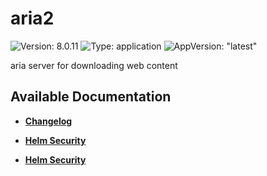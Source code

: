 # aria2

![Version: 8.0.11](https://img.shields.io/badge/Version-8.0.11-informational?style=flat-square) ![Type: application](https://img.shields.io/badge/Type-application-informational?style=flat-square) ![AppVersion: "latest"](https://img.shields.io/badge/AppVersion-"latest"-informational?style=flat-square)

aria server for downloading web content

## Available Documentation

- [**Changelog**](CHANGELOG)

- [**Helm Security**](container-security)

- [**Helm Security**](helm-security)

